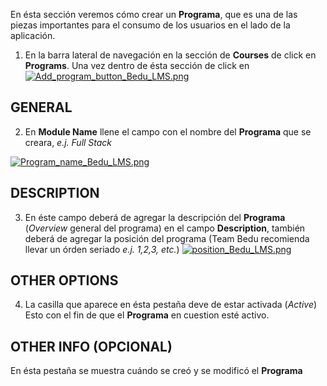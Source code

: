 En ésta sección veremos cómo crear un **Programa**, que es una de las piezas importantes para el consumo de los usuarios en el lado de la aplicación.

1. En la barra lateral de navegación en la sección de **Courses** de click en **Programs**. Una vez dentro de ésta sección de click en [![Add_program_button_Bedu_LMS.png](https://s33.postimg.cc/ubvjntlbz/Add_program_button_Bedu_LMS.png)](https://postimg.cc/image/ubvjntlbv/)

## GENERAL

2. En **Module Name** llene el campo con el nombre del **Programa** que se creara, *e.j. Full Stack*

[![Program_name_Bedu_LMS.png](https://s33.postimg.cc/6m63z8a4v/Program_name_Bedu_LMS.png)](https://postimg.cc/image/b8287kvnv/)

## DESCRIPTION

3. En éste campo deberá de agregar la descripción del **Programa** (*Overview* general del programa) en el campo **Description**, también deberá de agregar la posición del programa (Team Bedu recomienda llevar un órden seriado *e.j. 1,2,3, etc.*) [![position_Bedu_LMS.png](https://s33.postimg.cc/3vws1ydf3/position_Bedu_LMS.png)](https://postimg.cc/image/3vws1ydez/)

## OTHER OPTIONS

4. La casilla que aparece en ésta pestaña deve de estar activada (*Active*) Esto con el fin de que el **Programa** en cuestion esté activo.

## OTHER INFO (OPCIONAL)

En ésta pestaña se muestra cuándo se creó y se modificó el **Programa**